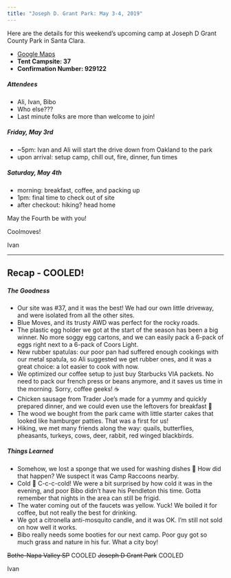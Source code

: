 ```yaml
---
title: "Joseph D. Grant Park: May 3-4, 2019"
---
```

Here are the details for this weekend’s upcoming camp at Joseph D Grant County Park in Santa Clara.

* [Google Maps](https://goo.gl/maps/XwkxBZ7eM4xPCBRr8)
* **Tent Campsite: 37**
* **Confirmation Number: 929122**

##### Attendees
* Ali, Ivan, Bibo
* Who else???
* Last minute folks are more than welcome to join!

##### Friday, May 3rd
* ~5pm: Ivan and Ali will start the drive down from Oakland to the park
* upon arrival: setup camp, chill out, fire, dinner, fun times

##### Saturday, May 4th
* morning: breakfast, coffee, and packing up
* 1pm: final time to check out of site
* after checkout: hiking? head home

May the Fourth be with you!

Coolmoves!

Ivan

---

## Recap - COOLED!

##### The Goodness
* Our site was #37, and it was the best! We had our own little driveway, and were isolated from all the other sites.
* Blue Moves, and its trusty AWD was perfect for the rocky roads.
* The plastic egg holder we got at the start of the season has been a big winner. No more soggy egg cartons, and we can easily pack a 6-pack of eggs right next to a 6-pack of Coors Light.
* New rubber spatulas: our poor pan had suffered enough cookings with our metal spatula, so Ali suggested we get rubber ones, and it was a great choice: a lot easier to cook with now.
* We optimized our coffee setup to just buy Starbucks VIA packets. No need to pack our french press or beans anymore, and it saves us time in the morning. Sorry, coffee geeks! ☕️
* Chicken sausage from Trader Joe’s made for a yummy and quickly prepared dinner, and we could even use the leftovers for breakfast 🍳 
* The wood we bought from the park came with little starter cakes that looked like hamburger patties. That was a first for us!
* Hiking, we met many friends along the way: quails, butterflies, pheasants, turkeys, cows, deer, rabbit, red winged blackbirds.

##### Things Learned
* Somehow, we lost a sponge that we used for washing dishes 🧽 How did that happen? We suspect it was Camp Raccoons nearby.
* Cold 🥶 C-c-c-cold! We were a bit surprised by how cold it was in the evening, and poor Bibo didn’t have his Pendleton this time. Gotta remember that nights in the area can still be frigid.
* The water coming out of the faucets was yellow. Yuck! We boiled it for coffee, but not really the best for drinking.
* We got a citronella anti-mosquito candle, and it was OK. I’m still not sold on how well it works.
* Bibo really needs some booties for our next camp. Poor guy got so much grass and nature in his fur. What a city boy!

~~Bothe-Napa Valley SP~~ COOLED
~~Joseph D Grant Park~~ COOLED

Ivan